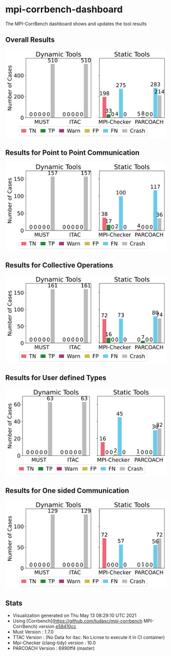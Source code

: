 # mpi-corrbench-dashboard
The MPI-CorrBench dashboard shows and updates the tool results

## Overall Results
![Image Missing](images/basic_eval.svg "Overall Evaluation of the correctness Tools")

## Results for Point to Point Communication
![Image Missing](images/pt2pt_eval.svg "Evaluation for point-to-point communication")

## Results for Collective Operations
![Image Missing](images/coll_eval.svg "Evaluation for collective operations")

## Results for User defined Types
![Image Missing](images/usertypes_eval.svg "Evaluation for user defined types")

## Results for One sided Communication
![Image Missing](images/rma_eval.svg "Evaluation for one sided communication")

## Stats
* Visualization generated on Thu May 13 08:29:10 UTC 2021
* Using  [Corrbench](https://github.com/tudasc/mpi-corrbench MPI-CorrBench) version [e58410cc](https://github.com/tudasc/mpi-corrbench/commit/e58410cc5b96391419d3ad5551f58f088e4050a2)
* Must Version : 1.7.0
* TTAC Version : (No Data for itac: No Licnse to execute it in CI container)
* Mpi-Checker (clang-tidy) version : 10.0
* PARCOACH Version : 6990ff4 (master)
